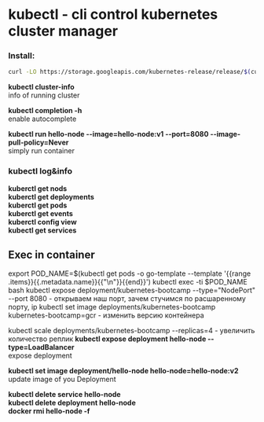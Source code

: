 # kubectl - cli control kubernetes cluster manager

### Install:
```bash
curl -LO https://storage.googleapis.com/kubernetes-release/release/$(curl -s https://storage.googleapis.com/kubernetes-release/release/stable.txt)/bin/linux/amd64/kubectl && sudo chmod +x ./kubectl && sudo sudo mv ./kubectl /usr/local/bin/kubectl

```

**kubectl cluster-info**  
info of running cluster

**kubectl completion -h**  
enable autocomplete

**kubectl run hello-node --image=hello-node:v1 --port=8080 --image-pull-policy=Never**  
simply run container

### kubectl log&info 
**kuberctl get nods**  
**kuberctl get deployments**  
**kuberctl get pods**  
**kuberctl get events**  
**kuberctl config view**  
**kubectl get services**

## Exec in container
export POD_NAME=$(kubectl get pods -o go-template --template '{{range .items}}{{.metadata.name}}{{"\n"}}{{end}}')
kubectl exec -ti $POD_NAME bash
kubectl expose deployment/kubernetes-bootcamp --type="NodePort" --port 8080 - открываем наш порт, зачем стучимся по расшаренному порту, ip
kubectl set image deployments/kubernetes-bootcamp kubernetes-bootcamp=gcr - изменить версию контейнера

kubectl scale deployments/kubernetes-bootcamp --replicas=4 - увеличить количество реплик
**kubectl expose deployment hello-node --type=LoadBalancer**  
expose deployment 

**kubectl set image deployment/hello-node hello-node=hello-node:v2**  
update image of you Deployment


**kubectl delete service hello-node**  
**kubectl delete deployment hello-node**  
**docker rmi hello-node -f**  


